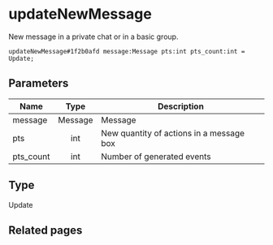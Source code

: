# updateNewMessage
New message in a private chat or in a basic group.

```
updateNewMessage#1f2b0afd message:Message pts:int pts_count:int = Update;
```

## Parameters
| Name | Type | Description |
| ---- | :----: | ----------- |
| message | Message | Message |
| pts | int | New quantity of actions in a message box |
| pts_count | int | Number of generated events |


## Type
Update

## Related pages

